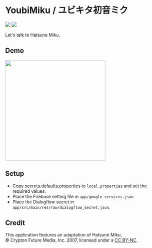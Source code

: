 YoubiMiku / ユビキタ初音ミク
====

![](https://github.com/Aqua-ix/YoubiMiku/workflows/Android%20CI/badge.svg)
![](https://img.shields.io/github/license/Aqua-ix/YoubiMiku)

Let's talk to Hatsune Miku.

## Demo

<img src="v2.0_demo.gif" width="320px">

## Setup

- Copy [secrets.defaults.properties](./secrets.defaults.properties) to `local.properties` and set the required values.
- Place the Firebase setting file in `app/google-services.json`
- Place the Dialogflow secret in `app/src/main/res/raw/dialogflow_secret.json`.

## Credit

This application features an adaptation of Hatsune Miku,  
© Crypton Future Media, Inc. 2007, licensed under a [CC BY-NC](http://creativecommons.org/licenses/by-nc/3.0/).
